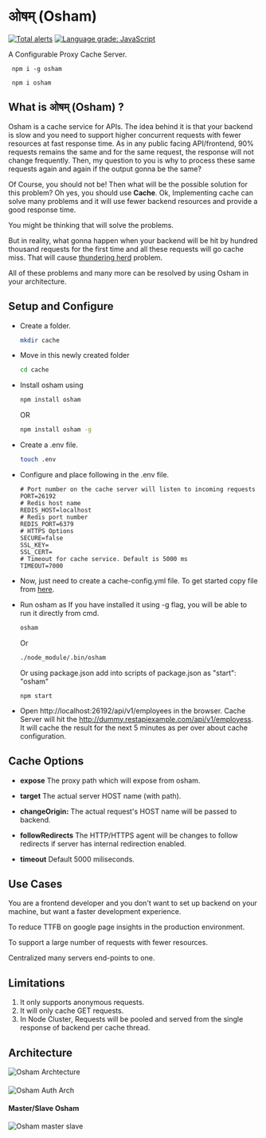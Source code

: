 # ओषम् (Osham)

[![Total alerts](https://img.shields.io/lgtm/alerts/g/ajaysinghj8/osham.svg?logo=lgtm&logoWidth=18)](https://lgtm.com/projects/g/ajaysinghj8/osham/alerts/)
[![Language grade: JavaScript](https://img.shields.io/lgtm/grade/javascript/g/ajaysinghj8/osham.svg?logo=lgtm&logoWidth=18)](https://lgtm.com/projects/g/ajaysinghj8/osham/context:javascript)

A Configurable Proxy Cache Server.

```
 npm i -g osham
```

```
 npm i osham
```

## What is ओषम् (Osham) ?

Osham is a cache service for APIs. The idea behind it is that your backend is slow and you need to support higher concurrent requests with fewer resources at fast response time.
As in any public facing API/frontend, 90% requests remains the same and for the same request, the response will not change frequently. Then, my question to you is why to process these same requests again and again if the output gonna be the same?

Of Course, you should not be! Then what will be the possible solution for this problem? Oh yes, you should use **Cache**.
Ok, Implementing cache can solve many problems and it will use fewer backend resources and provide a good response time.

You might be thinking that will solve the problems.

But in reality, what gonna happen when your backend will be hit by hundred thousand requests for the first time and all these requests will go cache miss. That will cause [thundering herd](https://en.wikipedia.org/wiki/Thundering_herd_problem) problem.

All of these problems and many more can be resolved by using Osham in your architecture.

## Setup and Configure

- Create a folder.
  ```sh
  mkdir cache
  ```

* Move in this newly created folder
  ```sh
  cd cache
  ```

- Install osham using

  ```sh
  npm install osham
  ```

  OR

  ```sh
  npm install osham -g
  ```

- Create a .env file.

  ```sh
  touch .env
  ```

- Configure and place following in the .env file.

  ```
  # Port number on the cache server will listen to incoming requests
  PORT=26192
  # Redis host name
  REDIS_HOST=localhost
  # Redis port number
  REDIS_PORT=6379
  # HTTPS Options
  SECURE=false
  SSL_KEY=
  SSL_CERT=
  # Timeout for cache service. Default is 5000 ms
  TIMEOUT=7000
  ```

- Now, just need to create a cache-config.yml file. To get started copy file from [here](https://raw.githubusercontent.com/ajaysinghj8/osham/master/cache-config.example.yml).

- Run osham as
  If you have installed it using -g flag, you will be able to run it directly from cmd.

  ```sh
  osham
  ```

  Or

  ```sh
  ./node_module/.bin/osham
  ```

  Or using package.json
  add into scripts of package.json as
  "start": "osham"

  ```
  npm start
  ```

- Open http://localhost:26192/api/v1/employees in the browser.
  Cache Server will hit the http://dummy.restapiexample.com/api/v1/employess.
  It will cache the result for the next 5 minutes as per over about cache configuration.

## Cache Options

- **expose** The proxy path which will expose from osham.

- **target** The actual server HOST name (with path).
- **changeOrigin:** The actual request's HOST name will be passed to backend.
- **followRedirects** The HTTP/HTTPS agent will be changes to follow redirects if server has internal redirection enabled.
- **timeout** Default 5000 miliseconds.

## Use Cases

You are a frontend developer and you don't want to set up backend on your machine, but want a faster development experience.

To reduce TTFB on google page insights in the production environment.

To support a large number of requests with fewer resources.

Centralized many servers end-points to one.

## Limitations

1. It only supports anonymous requests.
2. It will only cache GET requests.
3. In Node Cluster, Requests will be pooled and served from the single response of backend per cache thread.

## Architecture

![Osham Archtecture](https://raw.githubusercontent.com/ajaysinghj8/osham/master/public/Arch.svg)

####

![Osham Auth Arch](https://raw.githubusercontent.com/ajaysinghj8/osham/master/public/SimpleArch.svg)

#### Master/Slave Osham

![Osham master slave](https://raw.githubusercontent.com/ajaysinghj8/osham/master/public/MasterSlaveOsham.svg)
